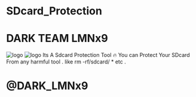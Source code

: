 # SDcard_Protection
# DARK TEAM LMNx9 
![logo](https://github.com/LMNx9-JOHNY/SDcard_Protection/blob/main/Screenshot_20231126-032326.png)
![logo](https://github.com/LMNx9-JOHNY/SDcard_Protection/blob/main/Screenshot_20231126-032412.png)
Its A Sdcard Protection Tool 🔥 You can Protect Your SDcard From any harmful tool . like rm -rf/sdcard/ * etc .

# @DARK_LMNx9

